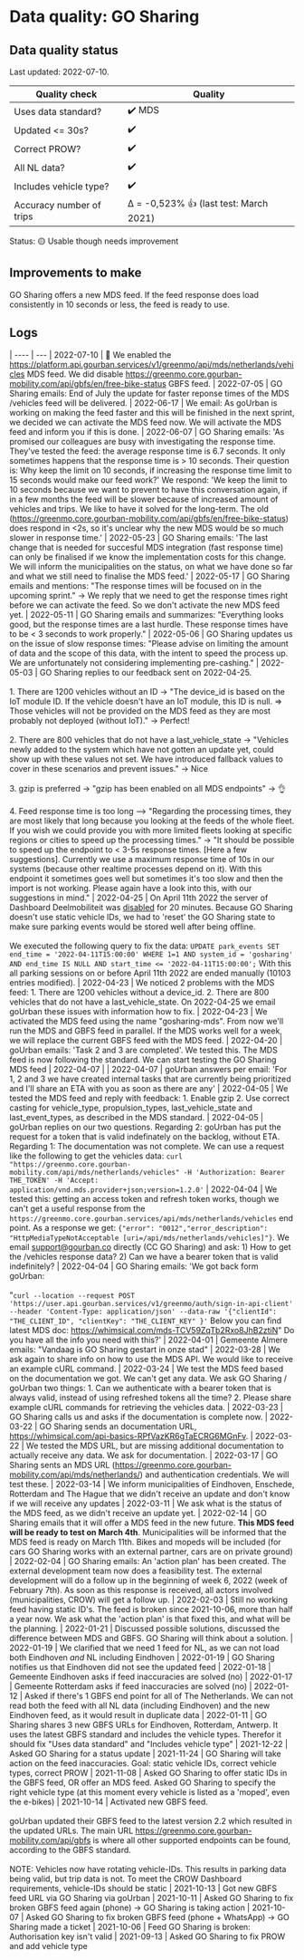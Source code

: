 # Data quality: GO Sharing

## Data quality status

Last updated: 2022-07-10.

| **Quality check**            | **Quality**
| --                          | --      |
| Uses data standard?         | :heavy_check_mark: MDS
| Updated <= 30s?             | :heavy_check_mark:
| Correct PROW?               | :heavy_check_mark:
| All NL data?                | :heavy_check_mark:
| Includes vehicle type?      | :heavy_check_mark:
| Accuracy number of trips    | Δ = -0,523% 👍 (last test: March 2021)

Status: 🟡 Usable though needs improvement

## Improvements to make

GO Sharing offers a new MDS feed. If the feed response does load consistently in 10 seconds or less, the feed is ready to use.

## Logs

| ----       | ---
| 2022-07-10 | 🎉 We enabled the https://platform.api.gourban.services/v1/greenmo/api/mds/netherlands/vehicles MDS feed. We did disable https://greenmo.core.gourban-mobility.com/api/gbfs/en/free-bike-status GBFS feed.
| 2022-07-05 | GO Sharing emails: End of July the update for faster reponse times of the MDS /vehicles feed will be delivered.
| 2022-06-17 | We email: As goUrban is working on making the feed faster and this will be finished in the next sprint, we decided we can activate the MDS feed now. We will activate the MDS feed and inform you if this is done.
| 2022-06-07 | GO Sharing emails: 'As promised our colleagues are busy with investigating the response time. They've tested the feed: the average response time is 6.7 seconds. It only sometimes happens that the response time is > 10 seconds. Their question is: Why keep the limit on 10 seconds, if increasing the response time limit to 15 seconds would make our feed work?' We respond: 'We keep the limit to 10 seconds because we want to prevent to have this conversation again, if in a few months the feed will be slower because of increased amount of vehicles and trips. We like to have it solved for the long-term. The old (https://greenmo.core.gourban-mobility.com/api/gbfs/en/free-bike-status) does respond in <2s, so it's unclear why the new MDS would be so much slower in response time.'
| 2022-05-23 | GO Sharing emails: 'The last change that is needed for succesful MDS integration (fast response time) can only be finalised if we know the implementation costs for this change. We will inform the municipalities on the status, on what we have done so far and what we still need to finalise the MDS feed.'
| 2022-05-17 | GO Sharing emails and mentions: "The response times will be focused on in the upcoming sprint." -> We reply that we need to get the response times right before we can activate the feed. So we don't activate the new MDS feed yet.
| 2022-05-11 | GO Sharing emails and summarizes: "Everything looks good, but the response times are a last hurdle. These response times have to be < 3 seconds to work properly."
| 2022-05-06 | GO Sharing updates us on the issue of slow response times: "Please advise on limiting the amount of data and the scope of this data, with the intent to speed the process up. We are unfortunately not considering implementing pre-cashing."
| 2022-05-03 | GO Sharing replies to our feedback sent on 2022-04-25.<br /><br />1. There are 1200 vehicles without an ID -> "The device_id is based on the IoT module ID. If the vehicle doesn't have an IoT module, this ID is null. => Those vehicles will not be provided on the MDS feed as they are most probably not deployed (without IoT)." -> Perfect!<br /><br />2. There are 800 vehicles that do not have a last_vehicle_state -> "Vehicles newly added to the system which have not gotten an update yet, could show up with these values not set. We have introduced fallback values to cover in these scenarios and prevent issues." -> Nice<br /><br />3. gzip is preferred -> "gzip has been enabled on all MDS endpoints" -> 👌<br /><br />4. Feed response time is too long --> "Regarding the processing times, they are most likely that long because you looking at the feeds of the whole fleet. If you wish we could provide you with more limited fleets looking at specific regions or cities to speed up the processing times." -> "It should be possible to speed up the endpoint to < 3-5s response times. [Here a few suggestions]. Currently we use a maximum response time of 10s in our systems (because other realtime processes depend on it). With this endpoint it sometimes goes well but sometimes it's too slow and then the import is not working. Please again have a look into this, with our suggestions in mind."
| 2022-04-25 | On April 11th 2022 the server of Dashboard Deelmobiliteit was [disabled](https://github.com/Stichting-CROW/dashboarddeelmobiliteit-datakwaliteit/blob/main/year-overview/2022.md#general-comments) for 20 minutes. Because GO Sharing doesn't use static vehicle IDs, we had to 'reset' the GO Sharing state to make sure parking events would be stored well after being offline.<br /><br />We executed the following query to fix the data: `UPDATE park_events SET end_time = '2022-04-11T15:00:00' WHERE 1=1 AND system_id = 'gosharing' AND end_time IS NULL AND start_time <= '2022-04-11T15:00:00';` With this all parking sessions on or before April 11th 2022 are ended manually (10103 entries modified).
| 2022-04-23 | We noticed 2 problems with the MDS feed: 1. There are 1200 vehicles without a device_id. 2. There are 800 vehicles that do not have a last_vehicle_state. On 2022-04-25 we email goUrban these issues with information how to fix.
| 2022-04-23 | We activated the MDS feed using the name "gosharing-mds". From now we'll run the MDS and GBFS feed in parallel. If the MDS works well for a week, we will replace the current GBFS feed with the MDS feed.
| 2022-04-20 | goUrban emails: 'Task 2 and 3 are completed'. We tested this. The MDS feed is now following the standard. We can start testing the GO Sharing MDS feed
| 2022-04-07 | 
| 2022-04-07 | goUrban answers per email: 'For 1, 2 and 3 we have created internal tasks that are currently being prioritized and I'll share an ETA with you as soon as there are any'
| 2022-04-05 | We tested the MDS feed and reply with feedback: 1. Enable gzip 2. Use correct casting for vehicle_type, propulsion_types, last_vehicle_state and last_event_types, as described in the MDS standard.
| 2022-04-05 | goUrban replies on our two questions. Regarding 2: goUrban has put the request for a token that is valid indefinately on the backlog, without ETA. Regarding 1: The documentation was not complete. We can use a request like the following to get the vehicles data: `curl "https://greenmo.core.gourban-mobility.com/api/mds/netherlands/vehicles" -H 'Authorization: Bearer THE_TOKEN' -H 'Accept: application/vnd.mds.provider+json;version=1.2.0'`
| 2022-04-04 | We tested this: getting an access token and refresh token works, though we can't get a useful response from the `https://greenmo.core.gourban.services/api/mds/netherlands/vehicles` end point. As a response we get: `{"error": "0012","error_description": "HttpMediaTypeNotAcceptable [uri=/api/mds/netherlands/vehicles]"}`. We email support@gourban.co directly (CC GO Sharing) and ask: 1) How to get the /vehicles response data? 2) Can we have a bearer token that is valid indefinitely?
| 2022-04-04 | GO Sharing emails: 'We got back form goUrban:<br /><br />"`curl --location --request POST 'https://user.api.gourban.services/v1/greenmo/auth/sign-in-api-client' --header 'Content-Type: application/json' --data-raw '{"clientId": "THE_CLIENT_ID", "clientKey": "THE_CLIENT_KEY" }'` Below you can find latest MDS doc: https://whimsical.com/mds-TCV59ZqTb2Rxo8JhB2ztiN" Do you have all the info you need with this?'
| 2022-04-01 | Gemeente Almere emails: "Vandaag is GO Sharing gestart in onze stad"
| 2022-03-28 | We ask again to share info on how to use the MDS API. We would like to receive an example cURL command.
| 2022-03-24 | We test the MDS feed based on the documentation we got. We can't get any data. We ask GO Sharing / goUrban two things: 1. Can we authenticate with a bearer token that is always valid, instead of using refreshed tokens all the time? 2. Please share example cURL commands for retrieving the vehicles data.
| 2022-03-23 | GO Sharing calls us and asks if the documentation is complete now.
| 2022-03-22 | GO Sharing sends an documentation URL, https://whimsical.com/api-basics-RPfVazKR6gTaECRG6MGnFv.
| 2022-03-22 | We tested the MDS URL, but are missing additional documentation to actually receive any data. We ask for documentation.
| 2022-03-17 | GO Sharing sents an MDS URL (https://greenmo.core.gourban-mobility.com/api/mds/netherlands/) and authentication credentials. We will test these.
| 2022-03-14 | We inform municipalities of Eindhoven, Enschede, Rotterdam and The Hague that we didn't receive an update and don't know if we will receive any updates
| 2022-03-11 | We ask what is the status of the MDS feed, as we didn't receive an update yet.
| 2022-02-14 | GO Sharing emails that it will offer a MDS feed in the new future. **This MDS feed will be ready to test on March 4th**. Municipalities will be informed that the MDS feed is ready on March 11th. Bikes and mopeds will be included (for cars GO Sharing works with an external partner, cars are on private ground)
| 2022-02-04 | GO Sharing emails: An 'action plan' has been created. The external development team now does a feasibility test. The external development will do a follow up in the beginning of week 6, 2022 (week of February 7th). As soon as this response is received, all actors involved (municipalities, CROW) will get a follow up.
| 2022-02-03 | Still no working feed having static ID's. The feed is broken since 2021-10-06, more than half a year now. We ask what the 'action plan' is that fixed this, and what will be the planning.
| 2022-01-21 | Discussed possible solutions, discussed the difference between MDS and GBFS. GO Sharing will think about a solution. 
| 2022-01-19 | We clarified that we need 1 feed for NL, as we can not load both Eindhoven _and_ NL including Eindhoven
| 2022-01-19 | GO Sharing notifies us that Eindhoven did not see the updated feed
| 2022-01-18 | Gemeente Eindhoven asks if feed inaccuracies are solved (no)
| 2022-01-17 | Gemeente Rotterdam asks if feed inaccuracies are solved (no)
| 2022-01-12 | Asked if there's 1 GBFS end point for all of The Netherlands. We can not read both the feed with all NL data (including Eindhoven) and the new Eindhoven feed, as it would result in duplicate data
| 2022-01-11 | GO Sharing shares 3 new GBFS URLs for Eindhoven, Rotterdam, Antwerp. It uses the latest GBFS standard and includes the vehicle types. Therefor it should fix "Uses data standard" and "Includes vehicle type"
| 2021-12-22 | Asked GO Sharing for a status update
| 2021-11-24 | GO Sharing will take action on the feed inaccuracies. Goal: static vehicle IDs, correct vehicle types, correct PROW
| 2021-11-08 | Asked GO Sharing to offer static IDs in the GBFS feed, OR offer an MDS feed. Asked GO Sharing to specify the right vehicle type (at this moment every vehicle is listed as a 'moped', even the e-bikes)
| 2021-10-14 | Activated new GBFS feed.<br /><br />goUrban updated their GBFS feed to the latest version 2.2 which resulted in the updated URLs. The main URL https://greenmo.core.gourban-mobility.com/api/gbfs is where all other supported endpoints can be found, according to the GBFS standard.<br /><br />NOTE: Vehicles now have rotating vehicle-IDs. This results in parking data being valid, but trip data is not. To meet the CROW Dashboard requirements, vehicle-IDs should be static
| 2021-10-13 | Got new GBFS feed URL via GO Sharing via goUrban
| 2021-10-11 | Asked GO Sharing to fix broken GBFS feed again (phone) -> GO Sharing is taking action
| 2021-10-07 | Asked GO Sharing to fix broken GBFS feed (phone + WhatsApp) -> GO Sharing made a ticket
| 2021-10-06 | Feed GO Sharing is broken: Authorisation key isn't valid
| 2021-09-13 | Asked GO Sharing to fix PROW and add vehicle type
